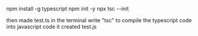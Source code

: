 npm install -g typescript
npm init -y
npx tsc --init  

then made test.ts
in the terminal write "tsc" to compile the typescript code into javascript code
it created test.js